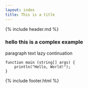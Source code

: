 ```yaml
---
layout: index
title: This is a title
---
```

{% include header.md %}

### hello this is a complex example
paragraph text  lazy continuation

```ballerina
function main (string[] args) {
    println("Hello, World!");
}
```
{% include footer.html %}